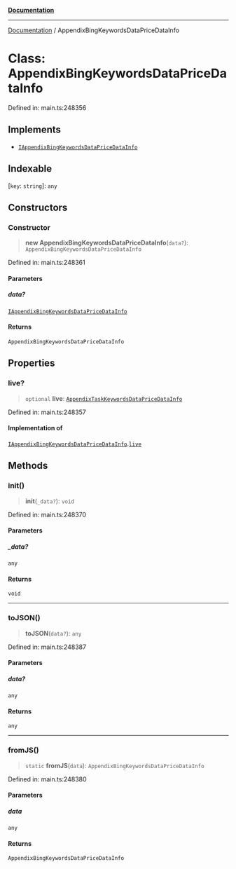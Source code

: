 [**Documentation**](../README.md)

***

[Documentation](../README.md) / AppendixBingKeywordsDataPriceDataInfo

# Class: AppendixBingKeywordsDataPriceDataInfo

Defined in: main.ts:248356

## Implements

- [`IAppendixBingKeywordsDataPriceDataInfo`](../interfaces/IAppendixBingKeywordsDataPriceDataInfo.md)

## Indexable

\[`key`: `string`\]: `any`

## Constructors

### Constructor

> **new AppendixBingKeywordsDataPriceDataInfo**(`data?`): `AppendixBingKeywordsDataPriceDataInfo`

Defined in: main.ts:248361

#### Parameters

##### data?

[`IAppendixBingKeywordsDataPriceDataInfo`](../interfaces/IAppendixBingKeywordsDataPriceDataInfo.md)

#### Returns

`AppendixBingKeywordsDataPriceDataInfo`

## Properties

### live?

> `optional` **live**: [`AppendixTaskKeywordsDataPriceDataInfo`](AppendixTaskKeywordsDataPriceDataInfo.md)

Defined in: main.ts:248357

#### Implementation of

[`IAppendixBingKeywordsDataPriceDataInfo`](../interfaces/IAppendixBingKeywordsDataPriceDataInfo.md).[`live`](../interfaces/IAppendixBingKeywordsDataPriceDataInfo.md#live)

## Methods

### init()

> **init**(`_data?`): `void`

Defined in: main.ts:248370

#### Parameters

##### \_data?

`any`

#### Returns

`void`

***

### toJSON()

> **toJSON**(`data?`): `any`

Defined in: main.ts:248387

#### Parameters

##### data?

`any`

#### Returns

`any`

***

### fromJS()

> `static` **fromJS**(`data`): `AppendixBingKeywordsDataPriceDataInfo`

Defined in: main.ts:248380

#### Parameters

##### data

`any`

#### Returns

`AppendixBingKeywordsDataPriceDataInfo`
